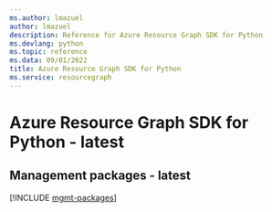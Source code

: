 ```yaml
---
ms.author: lmazuel
author: lmazuel
description: Reference for Azure Resource Graph SDK for Python
ms.devlang: python
ms.topic: reference
ms.data: 09/01/2022
title: Azure Resource Graph SDK for Python
ms.service: resourcegraph
---
```

# Azure Resource Graph SDK for Python - latest

## Management packages - latest
[!INCLUDE [mgmt-packages](resource-graph-mgmt-index.md)]